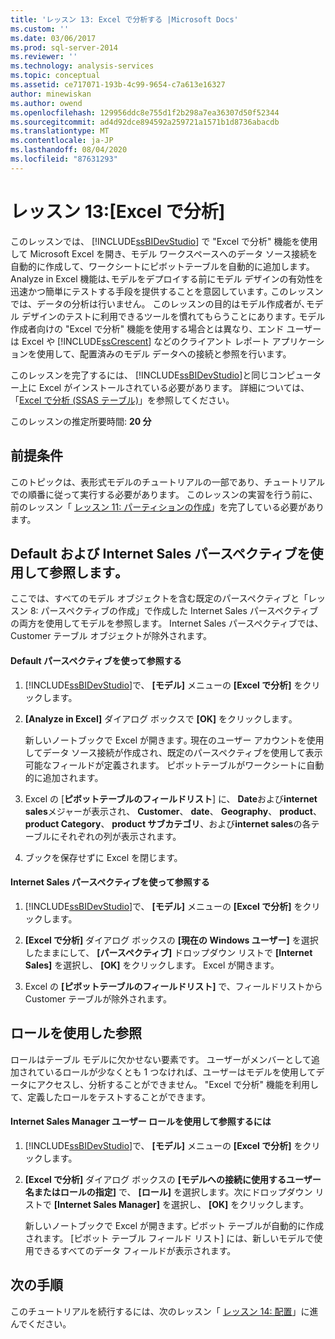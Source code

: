 ```yaml
---
title: 'レッスン 13: Excel で分析する |Microsoft Docs'
ms.custom: ''
ms.date: 03/06/2017
ms.prod: sql-server-2014
ms.reviewer: ''
ms.technology: analysis-services
ms.topic: conceptual
ms.assetid: ce717071-193b-4c99-9654-c7a613e16327
author: minewiskan
ms.author: owend
ms.openlocfilehash: 129956ddc8e755d1f2b298a7ea36307d50f52344
ms.sourcegitcommit: ad4d92dce894592a259721a1571b1d8736abacdb
ms.translationtype: MT
ms.contentlocale: ja-JP
ms.lasthandoff: 08/04/2020
ms.locfileid: "87631293"
---
```

# <a name="lesson-13-analyze-in-excel"></a>レッスン 13:[Excel で分析]
  このレッスンでは、 [!INCLUDE[ssBIDevStudio](../includes/ssbidevstudio-md.md)] で "Excel で分析" 機能を使用して Microsoft Excel を開き、モデル ワークスペースへのデータ ソース接続を自動的に作成して、ワークシートにピボットテーブルを自動的に追加します。 Analyze in Excel 機能は､モデルをデプロイする前にモデル デザインの有効性を迅速かつ簡単にテストする手段を提供することを意図しています｡ このレッスンでは、データの分析は行いません。 このレッスンの目的はモデル作成者が､モデル デザインのテストに利用できるツールを慣れてもらうことにあります｡ モデル作成者向けの "Excel で分析" 機能を使用する場合とは異なり、エンド ユーザーは Excel や [!INCLUDE[ssCrescent](../includes/sscrescent-md.md)] などのクライアント レポート アプリケーションを使用して、配置済みのモデル データへの接続と参照を行います。  
  
 このレッスンを完了するには、 [!INCLUDE[ssBIDevStudio](../includes/ssbidevstudio-md.md)]と同じコンピューター上に Excel がインストールされている必要があります。 詳細については、「[Excel で分析 (SSAS テーブル)](tabular-models/analyze-in-excel-ssas-tabular.md)」を参照してください。  
  
 このレッスンの推定所要時間: **20 分**  
  
## <a name="prerequisites"></a>前提条件  
 このトピックは、表形式モデルのチュートリアルの一部であり、チュートリアルでの順番に従って実行する必要があります。 このレッスンの実習を行う前に、前のレッスン「 [レッスン 11: パーティションの作成](lesson-10-create-partitions.md)」を完了している必要があります。  
  
## <a name="browse-using-the-default-and-internet-sales-perspectives"></a>Default および Internet Sales パースペクティブを使用して参照します｡  
 ここでは、すべてのモデル オブジェクトを含む既定のパースペクティブと「レッスン 8: パースペクティブの作成」で作成した Internet Sales パースペクティブの両方を使用してモデルを参照します。 Internet Sales パースペクティブでは、Customer テーブル オブジェクトが除外されます。  
  
#### <a name="to-browse-by-using-the-default-perspective"></a>Default パースペクティブを使って参照する  
  
1.  [!INCLUDE[ssBIDevStudio](../includes/ssbidevstudio-md.md)]で、 **[モデル]** メニューの **[Excel で分析]** をクリックします。  
  
2.  **[Analyze in Excel]** ダイアログ ボックスで **[OK]** をクリックします｡  
  
     新しいノートブックで Excel が開きます｡ 現在のユーザー アカウントを使用してデータ ソース接続が作成され、既定のパースペクティブを使用して表示可能なフィールドが定義されます。 ピボットテーブルがワークシートに自動的に追加されます。  
  
3.  Excel の [**ピボットテーブルのフィールドリスト**] に、 **Date**および**internet sales**メジャーが表示され、 **Customer**、 **date**、 **Geography**、 **product**、 **product Category**、 **product サブカテゴリ**、および**internet sales**の各テーブルにそれぞれの列が表示されます。  
  
4.  ブックを保存せずに Excel を閉じます。  
  
#### <a name="to-browse-by-using-the-internet-sales-perspective"></a>Internet Sales パースペクティブを使って参照する  
  
1.  [!INCLUDE[ssBIDevStudio](../includes/ssbidevstudio-md.md)]で、 **[モデル]** メニューの **[Excel で分析]** をクリックします。  
  
2.  **[Excel で分析]** ダイアログ ボックスの **[現在の Windows ユーザー]** を選択したままにして、 **[パースペクティブ]** ドロップダウン リストで **[Internet Sales]** を選択し、 **[OK]** をクリックします。 Excel が開きます。  
  
3.  Excel の **[ピボットテーブルのフィールドリスト]** で、フィールドリストから Customer テーブルが除外されます。  
  
## <a name="browse-using-roles"></a>ロールを使用した参照  
 ロールはテーブル モデルに欠かせない要素です。 ユーザーがメンバーとして追加されているロールが少なくとも 1 つなければ、ユーザーはモデルを使用してデータにアクセスし、分析することができません。 "Excel で分析" 機能を利用して、定義したロールをテストすることができます。  
  
#### <a name="to-browse-by-using-the-internet-sales-manager-user-role"></a>Internet Sales Manager ユーザー ロールを使用して参照するには  
  
1.  [!INCLUDE[ssBIDevStudio](../includes/ssbidevstudio-md.md)]で、 **[モデル]** メニューの **[Excel で分析]** をクリックします。  
  
2.  **[Excel で分析]** ダイアログ ボックスの **[モデルへの接続に使用するユーザー名またはロールの指定]** で、 **[ロール]** を選択します。次にドロップダウン リストで **[Internet Sales Manager]** を選択し、 **[OK]** をクリックします。  
  
     新しいノートブックで Excel が開きます｡ ピボット テーブルが自動的に作成されます。 [ピボット テーブル フィールド リスト] には、新しいモデルで使用できるすべてのデータ フィールドが表示されます。  
  
## <a name="next-steps"></a>次の手順  
 このチュートリアルを続行するには、次のレッスン「 [レッスン 14: 配置](lesson-13-deploy.md)」に進んでください。  
  
  

